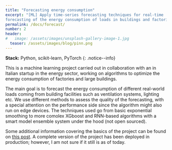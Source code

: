 ```yaml
---
title: "Forecasting energy consumption"
excerpt: "[ML] Apply time-series forecasting techniques for real-time
forecasting of the energy consumption of loads in buildings and factories."
permalink: /docs/forecast/
number: 2
header:
#   image: /assets/images/unsplash-gallery-image-1.jpg
  teaser: /assets/images/blog/pinn.png
---
```


**Stack:** Python, scikit-learn, PyTorch
{: .notice--info}

This is a machine learning project carried out in collaboration with an in Italian startup in the energy sector, 
working on algorithms to optimize the energy consumption of factories and large buildings.

The main goal is to forecast the energy consumption of different real-world loads coming from building facilities 
such as ventilation systems, lighting etc. We use different methods to assess the quality of the forecasting, with 
a special attention on the performance side since the algorithm might also run on edge devices. The techniques used 
go from basic exponential smoothing to more comolex XGboost and RNN-based algorithms with a smart model ensemble 
system under the hood (not open sourced). 

Some additional information covering the basics of the project 
can be found on [this post](https://medium.com/towards-data-science/ml-time-series-forecasting-the-right-way-cbf3678845ff). 
A complete version of the project has been 
deployed in production; however, I am not sure if it still is as of today.
